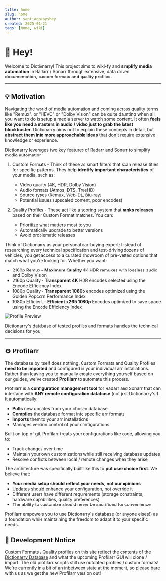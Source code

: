 ```yaml
---
title: home
slug: home
author: santiagosayshey
created: 2025-01-21
tags: [home, wiki]
---
```


# 👋 Hey!

Welcome to Dictionarry! This project aims to wiki-fy and **simplify media automation** in Radarr / Sonarr through extensive, data driven documentation, custom formats and quality profiles.

---

## 💡 Motivation

Navigating the world of media automation and coming across quality terms like "Remux", or "HEVC" or "Dolby Vision" can be quite daunting when all you want to do is setup a media server to watch some content. It often **feels like you need a masters in audio / video just to grab the latest blockbuster.** Dictionarry aims not to explain these concepts in detail, but **abstract them into more approachable ideas** that don't require extensive knowledge or experience.

Dictionarry leverages two key features of Radarr and Sonarr to simplify media automation:

1. Custom Formats - Think of these as smart filters that scan release titles for specific patterns. They help **identify important characteristics** of your media, such as:

   - Video quality (4K, HDR, Dolby Vision)
   - Audio formats (Atmos, DTS, TrueHD)
   - Source types (Remux, Web-DL, Blu-ray)
   - Potential issues (upscaled content, poor encodes)

2. Quality Profiles - These act like a scoring system that **ranks releases** based on their Custom Format matches. You can:
   - Prioritize what matters most to you
   - Automatically upgrade to better versions
   - Avoid problematic releases

Think of Dictionarry as your personal car-buying expert: Instead of researching every technical specification and test-driving dozens of vehicles, you get access to a curated showroom of pre-vetted options that match what you're looking for. Whether you want:

- 2160p Remux - **Maximum Quality** 4K HDR remuxes with lossless audio and Dolby Vision
- 2160p Quality - **Transparent 4K** HDR encodes selected using the Encode Efficiency Index
- 1080p Quality - **Transparent 1080p** encodes optimized using the Golden Popcorn Performance Index
- 1080p Efficient - **Efficient x265 1080p** Encodes optimized to save space using the Encode Efficiency Index

![Profile Preview](https://i.imgur.com/nZQzN9I.png)

Dictionarry's database of tested profiles and formats handles the technical decisions for you.

---

## ⚙️ Profilarr

The database by itself does nothing. Custom Formats and Quality Profiles **need to be imported** and configured in your individual arr installations. Rather than leaving you to manually create everything yourself based on our guides, we've created **Profilarr** to automate this process.

Profilarr is a **configuration management tool** for Radarr and Sonarr that can interface with **ANY remote configuration database** (not just Dictionarry's!). It automatically:

- **Pulls** new updates from your chosen database
- **Compiles** the database format into specific arr formats
- **Imports** them to your arr installations
- Manages version control of your configurations

Built on top of git, Profilarr treats your configurations like code, allowing you to:

- Track changes over time
- Maintain your own customizations while still receiving database updates
- Resolve conflicts between local / remote changes when they arise

The architecture was specifically built like this to **put user choice first**. We believe that:

- **Your media setup should reflect your needs, not our opinions**
- Updates should enhance your configuration, not override it
- Different users have different requirements (storage constraints, hardware capabilities, quality preferences)
- The ability to customize should never be sacrificed for convenience

Profilarr empowers you to use Dictionarry's database (or anyone elses!) as a foundation while maintaining the freedom to adapt it to your specific needs.

## 🔨 Development Notice

Custom Formats / Quality profiles on this site reflect the contents of the [Dictionarry Database](https://github.com/Dictionarry-Hub/database) and what the upcoming Profilarr GUI will clone / import. The old profilarr scripts still use outdated profiles / custom formats! We're currently in a bit of an inbetween state at the moment, so please bare with us as we get the new Profilarr version out!
